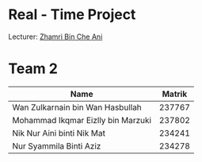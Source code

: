 # Real - Time Project
Lecturer: [Zhamri Bin Che Ani](https://github.com/zhamri)

# Team 2

| Name    | Matrik        |
| ------------- | -------------    |
| Wan Zulkarnain bin Wan Hasbullah | 237767 |
| Mohammad Ikqmar Eizlly bin Marzuki | 237802 |
| Nik Nur Aini binti Nik Mat | 234241 |
| Nur Syammila Binti Aziz | 234278 |
